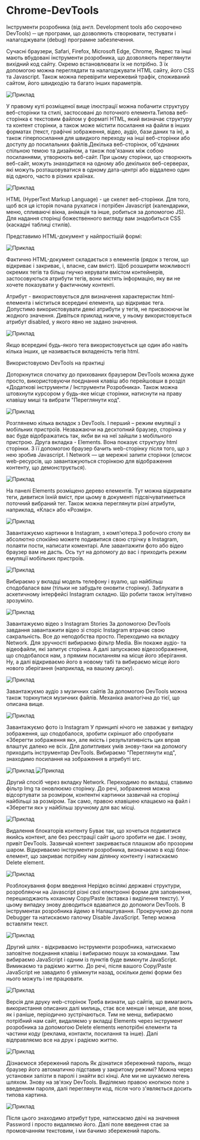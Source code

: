 # Chrome-DevTools
Інструменти розробника (від англ. Development tools або скорочено DevTools) ─ це програми, що дозволяють створювати, тестувати і налагоджувати (debug) програмне забезпечення.

Сучасні браузери, Safari, Firefox, Microsoft Edge, Chrome, Яндекс та інші мають вбудовані інструменти розробника, що дозволяють переглянути вихідний код сайту. Окремо встановлювати їх не потрібно. З їх допомогою можна переглядати та налагоджувати HTML сайту, його CSS та Javascript. Також можна перевірити мережевий трафік, споживаний сайтом, його швидкодію та багато інших параметрів.

![Приклад](https://github.com/RomanPravdiuk/Chrome-DevTools/blob/main/Page1.png)

У правому куті розміщеної вище ілюстрації можна побачити структуру веб-сторінки та стилі, застосовані до поточного елемента.Типова веб-сторінка є текстовим файлом у форматі HTML, який визначає структуру та контент сторінки, а також може містити посилання на файли в інших форматах (текст, графічні зображення, відео, аудіо, бази даних та ін), а також гіперпосилання для швидкого переходу на інші веб-сторінки або доступу до посилальних файлів.Декілька веб-сторінок, об'єднаних спільною темою та дизайном, а також пов'язаних між собою посиланнями, утворюють веб-сайт. При цьому сторінки, що створюють веб-сайт, можуть знаходитися на одному або декількох веб-серверах, які можуть розташовуватися в одному дата-центрі або віддалено один від одного, часто в різних країнах.

![Приклад](https://github.com/RomanPravdiuk/Chrome-DevTools/blob/main/Page2.jpeg)

HTML (HyperText Markup Language) - це скелет веб-сторінки. Для того, щоб вся ця історія почала рухатися і потрібен Javascript (календарики, меню, спливаючі вікна, анімація та інше, робиться за допомогою JS). Для надання сторінці божественного вигляду вам знадобиться CSS (каскадні таблиці стилів).

Представимо HTML-документ у найпростішій формі:

![Приклад](https://github.com/RomanPravdiuk/Chrome-DevTools/blob/main/Page3.png)

Фактично HTML-документ складається з елементів (рядок з тегом, що відкриває і закриває, і, власне, сам вміст).
Щоб розширити можливості окремих тегів та більш гнучко керувати вмістом контейнерів, застосовуються атрибути тегів, вони містять інформацію, яку ви не хочете показувати у фактичному контенті.

Атрибут - використовується для визначення характеристик html-елемента і міститься всередині елемента, що відкриває тега. Допустимо використовувати деякі атрибути у тегів, не присвоюючи їм жодного значення. Дивіться приклад нижче, у ньому використовується атрибут disabled, у якого явно не задано значення.

![Приклад](https://github.com/RomanPravdiuk/Chrome-DevTools/blob/main/Page4.png)

Якщо всередині будь-якого тега використовується ще один або навіть кілька інших, це називається вкладеність тегів html.

Використовуємо DevTools на практиці

Доторкнутися спочатку до прихованих браузером DevTools можна дуже просто, використовуючи поєднання клавіш або перейшовши в розділ «Додаткові інструменти / Інструменти Розробника». Також можна штовхнути курсором у будь-яке місце сторінки, натиснути на праву клавішу миші та вибрати "Переглянути код".

![Приклад](https://github.com/RomanPravdiuk/Chrome-DevTools/blob/main/Page5.png)

Розглянемо кілька вкладок з DevTools. І перший – режим емуляції з мобільних пристроїв. Незважаючи на десктопний браузер, сторінка у вас буде відображатись так, якби ви на неї зайшли з мобільного пристрою. Друга вкладка - Elements. Вона показує структуру html сторінки. З її допомогою браузер бачить web-сторінку після того, що з нею зробив Javascript. І Network — це мережні запити сторінки (список web-ресурсів, що завантажуються сторінкою для відображення контенту, що демонструється).

![Приклад](https://github.com/RomanPravdiuk/Chrome-DevTools/blob/main/Page6.png)

На панелі Elements розміщено дерево елементів. Тут можна відкривати теги, дивитися їхній вміст, при цьому в документі підсвічуватиметься поточний вибраний тег. Також можна переглянути різні атрибути, наприклад, «Клас» або «Розмір».

![Приклад](https://github.com/RomanPravdiuk/Chrome-DevTools/blob/main/Page7.png)

Завантажуємо картинки в Instagram, з комп'ютера.З робочого столу ви абсолютно спокійно можете подивитися свою стрічку в Instagram, полаяти пости, написати коментарі. Але завантажити фото або відео браузер вам не дасть. Ось тут на допомогу до вас і приходить режим емуляції мобільних пристроїв.

![Приклад](https://github.com/RomanPravdiuk/Chrome-DevTools/blob/main/Page8.png)

Вибираємо у вкладці модель телефону і вуалю, що найбільш сподобалася вам (тільки не забудьте оновити сторінку). Заблукати в аскетичному інтерфейсі Instagram складно. Що робити також інтуїтивно зрозуміло.

![Приклад](https://github.com/RomanPravdiuk/Chrome-DevTools/blob/main/Page9.png)

Завантажуємо відео з Instagram Stories
За допомогою DevTools завдання завантажити відео зі сторіс Instagram втрачає свою сакральність. Все до неподобства просто. Переходимо на вкладку Network. Для зручності вибираємо фільтр Media. Він покаже аудіо- та відеофайли, які запитує сторінка. А далі запускаємо відеозображення, що сподобалося нам, з прямим посиланням на місце його зберігання. Ну, а далі відкриваємо його в новому табі та вибираємо місце його нового зберігання (наприклад, на вашому диску).

![Приклад](https://github.com/RomanPravdiuk/Chrome-DevTools/blob/main/Page10.png)

Завантажуємо аудіо з музичних сайтів
За допомогою DevTools можна також торкнутися музичних файлів. Механіка аналогічна до тієї, що описана вище.

![Приклад](https://github.com/RomanPravdiuk/Chrome-DevTools/blob/main/Page11.png)

Завантажуємо фото із Instagram
У принципі нічого не заважає у випадку зображення, що сподобалося, зробити скріншот або спробувати «Зберегти зображення як», але якість і результативність цих вправ влаштує далеко не всіх. Для допитливих умів знову-таки на допомогу приходить інструментар DevTools. Вибираємо "Переглянути код", знаходимо посилання на зображення в атрибуті src.

![Приклад](https://github.com/RomanPravdiuk/Chrome-DevTools/blob/main/Page12.png)
![Приклад](https://github.com/RomanPravdiuk/Chrome-DevTools/blob/main/Page13.png)

Другий спосіб через вкладку Network. Переходимо по вкладці, ставимо фільтр Img та оновлюємо сторінку. До речі, зображення можна відсортувати за розміром, контентні картинки зазвичай на сторінці найбільші за розміром. Так само, правою клавішею клацаємо на файл і «Зберегти як» у найбільш зручному для вас місці.

![Приклад](https://github.com/RomanPravdiuk/Chrome-DevTools/blob/main/Page14.png)

Видалення блокаторів контенту
Буває так, що хочеться подивитися якийсь контент, але без реєстрації сайт цього зробити не дає. І знову, привіт DevTools. Зазвичай контент закривається плашком або прозорим шаром. Відкриваємо інструменти розробника, визначаємо в коді блок-елемент, що закриває потрібну нам ділянку контенту і натискаємо Delete element.

![Приклад](https://github.com/RomanPravdiuk/Chrome-DevTools/blob/main/Page15.png)

Розблокування форм введення
Нерідко всілякі державні структури, розробляючи на Javascript різні свої електронні форми для заповнення, перешкоджають коханому Copy/Paste (вставка і виділення тексту). У цьому випадку знову доводиться вдаватися до допомоги DevTools.
В інструментах розробника йдемо в Налаштування. Прокручуємо до поля Debugger та натискаємо галочку Disable JavaScript. Тепер можна вставляти текст.

![Приклад](https://github.com/RomanPravdiuk/Chrome-DevTools/blob/main/Page16.png)

Другий шлях - відкриваємо інструменти розробника, натискаємо заповітне поєднання клавіш і вибираємо пошук за командами. Там вибираємо JavaScript і одним із пунктів буде вимкнути JavaScript. Вимикаємо та радіємо життю. До речі, після вашого Copy/Paste JavaScript не завадило б увімкнути назад, оскільки деякі форми без нього можуть і не працювати.

![Приклад](https://github.com/RomanPravdiuk/Chrome-DevTools/blob/main/Page17.png)

Версія для друку web-сторінок
Треба визнати, що сайтів, що вимагають використання описаних далі милиць, стає все менше і менше, але вони, як і раніше, періодично зустрічаються. Тим не менш, вибираємо потрібний нам сайт, видаляємо у вкладці Elements через інструмент розробника за допомогою Delete elements непотрібні елементи та частини коду (реклама, контакти, посилання та інше). Далі відправляємо все на друк і радіємо життю.

![Приклад](https://github.com/RomanPravdiuk/Chrome-DevTools/blob/main/Page18.png)

Дізнаємося збережений пароль
Як дізнатися збережений пароль, якщо браузер його автоматично підставив у закритому режимі? Можна через установки залізти в паролі і знайти всі кінці. Але ми не шукаємо легень шляхом. Знову на зв'язку DevTools. Виділяємо правою кнопкою поле з введенням пароля, далі переглянути код, після чого з'являється досить типова картина.

![Приклад](https://github.com/RomanPravdiuk/Chrome-DevTools/blob/main/Page19.png)

Після цього знаходимо атрибут type, натискаємо двічі на значення Password і просто видаляємо його. Далі поле введення стає за промовчанням текстовим, і ми бачимо збережений пароль.
